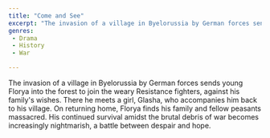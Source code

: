```yaml
---
title: "Come and See"
excerpt: "The invasion of a village in Byelorussia by German forces sends young Florya into the forest to join the weary Resistance fighters, against his family's..."
genres: 
 - Drama
 - History
 - War

---
```


The invasion of a village in Byelorussia by German forces sends young Florya into the forest to join the weary Resistance fighters, against his family's wishes. There he meets a girl, Glasha, who accompanies him back to his village. On returning home, Florya finds his family and fellow peasants massacred. His continued survival amidst the brutal debris of war becomes increasingly nightmarish, a battle between despair and hope.
